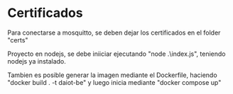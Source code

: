 # Certificados
Para conectarse a mosquitto, se deben dejar los certificados en el folder "certs"

Proyecto en nodejs, se debe iniiciar ejecutando "node .\index.js", teniendo nodejs ya instalado.

Tambien es posible generar la imagen mediante el Dockerfile, haciendo "docker build . -t daiot-be" y luego inicia mediante "docker compose up"